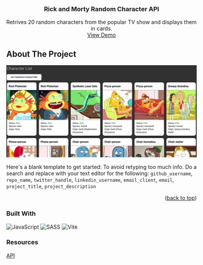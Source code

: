 <h3 align="center">Rick and Morty Random Character API</h3>

  <p align="center">
    Retrives 20 random characters from the popular TV show and displays them in cards.
    <br />
    <a href="https://rickmorty-randomcharacters-api.netlify.app/">View Demo</a>
  
  </p>
</div>







<!-- ABOUT THE PROJECT -->
## About The Project

![](https://github.com/bengera/character-api/blob/master/screenshot.PNG?raw=true)

Here's a blank template to get started: To avoid retyping too much info. Do a search and replace with your text editor for the following: `github_username`, `repo_name`, `twitter_handle`, `linkedin_username`, `email_client`, `email`, `project_title`, `project_description`

<p align="right">(<a href="#readme-top">back to top</a>)</p>



### Built With

![JavaScript](https://img.shields.io/badge/javascript-%23323330.svg?style=for-the-badge&logo=javascript&logoColor=%23F7DF1E)
![SASS](https://img.shields.io/badge/SASS-hotpink.svg?style=for-the-badge&logo=SASS&logoColor=white)
![Vite](https://img.shields.io/badge/vite-%23646CFF.svg?style=for-the-badge&logo=vite&logoColor=white)


### Resources

<a href="https://rickandmortyapi.com/">API</a>





